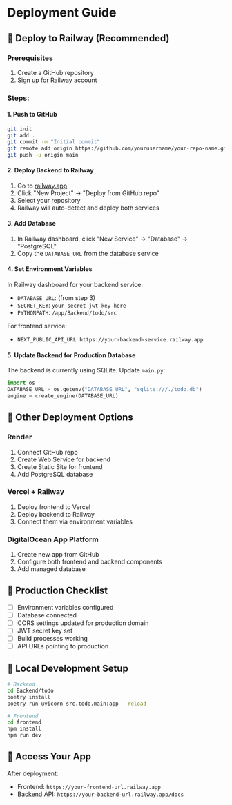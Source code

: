 # Deployment Guide

## 🚀 Deploy to Railway (Recommended)

### Prerequisites
1. Create a GitHub repository
2. Sign up for Railway account

### Steps:

#### 1. **Push to GitHub**
```bash
git init
git add .
git commit -m "Initial commit"
git remote add origin https://github.com/yourusername/your-repo-name.git
git push -u origin main
```

#### 2. **Deploy Backend to Railway**
1. Go to [railway.app](https://railway.app)
2. Click "New Project" → "Deploy from GitHub repo"
3. Select your repository
4. Railway will auto-detect and deploy both services

#### 3. **Add Database**
1. In Railway dashboard, click "New Service" → "Database" → "PostgreSQL"
2. Copy the `DATABASE_URL` from the database service

#### 4. **Set Environment Variables**
In Railway dashboard for your backend service:
- `DATABASE_URL`: (from step 3)
- `SECRET_KEY`: `your-secret-jwt-key-here`
- `PYTHONPATH`: `/app/Backend/todo/src`

For frontend service:
- `NEXT_PUBLIC_API_URL`: `https://your-backend-service.railway.app`

#### 5. **Update Backend for Production Database**
The backend is currently using SQLite. Update `main.py`:
```python
import os
DATABASE_URL = os.getenv("DATABASE_URL", "sqlite:///./todo.db")
engine = create_engine(DATABASE_URL)
```

## 🔗 Other Deployment Options

### **Render**
1. Connect GitHub repo
2. Create Web Service for backend
3. Create Static Site for frontend
4. Add PostgreSQL database

### **Vercel + Railway**
1. Deploy frontend to Vercel
2. Deploy backend to Railway
3. Connect them via environment variables

### **DigitalOcean App Platform**
1. Create new app from GitHub
2. Configure both frontend and backend components
3. Add managed database

## 📝 Production Checklist

- [ ] Environment variables configured
- [ ] Database connected
- [ ] CORS settings updated for production domain
- [ ] JWT secret key set
- [ ] Build processes working
- [ ] API URLs pointing to production

## 🔧 Local Development Setup
```bash
# Backend
cd Backend/todo
poetry install
poetry run uvicorn src.todo.main:app --reload

# Frontend
cd frontend
npm install
npm run dev
```

## 📱 Access Your App
After deployment:
- Frontend: `https://your-frontend-url.railway.app`
- Backend API: `https://your-backend-url.railway.app/docs`
